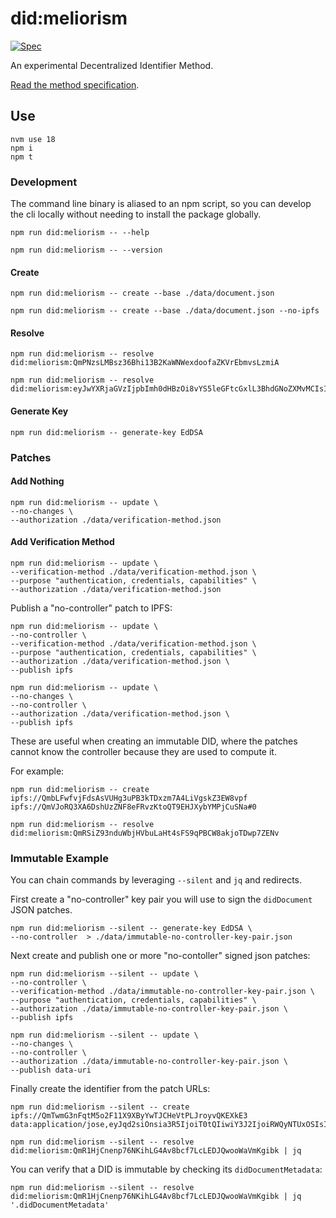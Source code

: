 # did:meliorism

[![Spec](https://github.com/transmute-industries/did-method-meliorism/actions/workflows/cd.yml/badge.svg)](https://github.com/transmute-industries/did-method-meliorism/actions/workflows/cd.yml)

An experimental Decentralized Identifier Method.

[Read the method specification](https://transmute-industries.github.io/did-method-meliorism/).

## Use

```
nvm use 18
npm i
npm t
```

### Development

The command line binary is aliased to an npm script,
so you can develop the cli locally without needing to install the package globally.

```
npm run did:meliorism -- --help
```

```
npm run did:meliorism -- --version
```

#### Create

```
npm run did:meliorism -- create --base ./data/document.json
```

```
npm run did:meliorism -- create --base ./data/document.json --no-ipfs
```

#### Resolve

```
npm run did:meliorism -- resolve did:meliorism:QmPNzsLMBsz36Bhi13B2KaWNWexdoofaZKVrEbmvsLzmiA
```

```
npm run did:meliorism -- resolve did:meliorism:eyJwYXRjaGVzIjpbImh0dHBzOi8vYS5leGFtcGxlL3BhdGNoZXMvMCIsImh0dHBzOi8vYi5leGFtcGxlL3BhdGNoZXMvMSIsImh0dHBzOi8vYy5leGFtcGxlL3BhdGNoZXMvMiJdfQ
```

#### Generate Key

```
npm run did:meliorism -- generate-key EdDSA
```

### Patches

#### Add Nothing

```
npm run did:meliorism -- update \
--no-changes \
--authorization ./data/verification-method.json
```

#### Add Verification Method

```
npm run did:meliorism -- update \
--verification-method ./data/verification-method.json \
--purpose "authentication, credentials, capabilities" \
--authorization ./data/verification-method.json
```

Publish a "no-controller" patch to IPFS:

```
npm run did:meliorism -- update \
--no-controller \
--verification-method ./data/verification-method.json \
--purpose "authentication, credentials, capabilities" \
--authorization ./data/verification-method.json \
--publish ipfs
```

```
npm run did:meliorism -- update \
--no-changes \
--no-controller \
--authorization ./data/verification-method.json \
--publish ipfs
```

These are useful when creating an immutable DID,
where the patches cannot know the controller because they are used to compute it.

For example:

```
npm run did:meliorism -- create ipfs://QmbLFwfvjFdsAsVUHg3uPB3kTDxzm7A4LiVgskZ3EW8vpf ipfs://QmVJoRQ3XA6DshUzZNF8eFRvzKtoQT9EHJXybYMPjCuSNa#0
```

```
npm run did:meliorism -- resolve did:meliorism:QmRSiZ93nduWbjHVbuLaHt4sFS9qPBCW8akjoTDwp7ZENv
```

### Immutable Example

You can chain commands by leveraging `--silent` and `jq` and redirects.

First create a "no-controller" key pair you will use to sign the `didDocument` JSON patches.

```
npm run did:meliorism --silent -- generate-key EdDSA \
--no-controller  > ./data/immutable-no-controller-key-pair.json
```

Next create and publish one or more "no-contoller" signed json patches:

```
npm run did:meliorism --silent -- update \
--no-controller \
--verification-method ./data/immutable-no-controller-key-pair.json \
--purpose "authentication, credentials, capabilities" \
--authorization ./data/immutable-no-controller-key-pair.json \
--publish ipfs
```

```
npm run did:meliorism --silent -- update \
--no-changes \
--no-controller \
--authorization ./data/immutable-no-controller-key-pair.json \
--publish data-uri
```

Finally create the identifier from the patch URLs:

```
npm run did:meliorism --silent -- create ipfs://QmTwmG3nFqtM5o2F11X9XByYwTJCHeVtPLJroyvQKEXkE3 data:application/jose,eyJqd2siOnsia3R5IjoiT0tQIiwiY3J2IjoiRWQyNTUxOSIsImFsZyI6IkVkRFNBIiwieCI6IjlDYUxISmw0a1ZLZmN6MUN2aC1FVFhmVWYxdzBFbS0zU1RlclE0SFRKMGsifSwiYWxnIjoiRWREU0EiLCJjdHkiOiJhcHBsaWNhdGlvbi9qc29uLXBhdGNoK2pzb24ifQ.W10.F7Zm8OHhABsUZgiAUOA_VmqTpJQzVlZO1lq28BD3iTa1BxPEZVsnu03xtRhNE8BLaKQSanGAwIeq44abqxhDCg
```

```
npm run did:meliorism --silent -- resolve did:meliorism:QmR1HjCnenp76NKihLG4Av8bcf7LcLEDJQwooWaVmKgibk | jq
```

You can verify that a DID is immutable by checking its `didDocumentMetadata`:

```
npm run did:meliorism --silent -- resolve did:meliorism:QmR1HjCnenp76NKihLG4Av8bcf7LcLEDJQwooWaVmKgibk | jq '.didDocumentMetadata'
```
